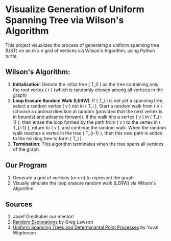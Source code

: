 # Visualize Generation of Uniform Spanning Tree via Wilson's Algorithm

This project visualizes the process of generating a uniform spanning tree (UST) on an m x n grid of vertices via Wilson's Algorithm, using Python turtle.

## Wilson's Algorithm:
1. **Initialization**: Denote the initial tree \( T_0 \) as the tree containing only the root vertex \( r \) (which is randomly chosen among all vertices in the graph)
2. **Loop Erasure Random Walk (LERW)**: If \( T_i \) is not yet a spanning tree, select a random vertex \( v \) not in \( T_i \). Start a random walk from \( v \) (choose a cardinal direction at random (provided that the next vertex is in bounds) and advance forward). If the walk hits a vertex \( v \) in \( T_{i-1} \), then erase the loop formed by the path from \( v \) to the vertex in \( T_{i-1} \), return to \( v \), and continue the random walk. When the random walk reaches a vertex in the tree \( T_{i-1} \), then this new path is added to the existing tree to form \( T_i \).
5. **Termination**: This algorithm terminates when the tree spans all vertices of the graph

## Our Program
1. Generate a grid of vertices (m x n) to represent the graph
2. Visually simulate the loop erasure random walk (LERW) via Wilson's Algorithm

## Sources
1. Josef Greilhuber our mentor!
2. [Random Explorations](https://bookstore.ams.org/view?ProductCode=STML/98) by Greg Lawson
2. [Uniform Spanning Trees and Determinantal Point Processes](https://n.ethz.ch/~ywigderson/math/static/UniformSpanningTrees.pdf) by Yuval Wigderson